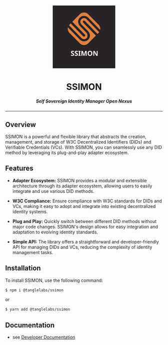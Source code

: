 <p align="center">
  <img src="docs/imgs/ssimon.svg" height="200px" />
</p>

<h1 align="center">SSIMON</h1>
<h5 align="center">Self Sovereign Identity Manager Open Nexus</h5>

---

## Overview

SSIMON is a powerful and flexible library that abstracts the creation, management, and storage of W3C Decentralized Identifiers (DIDs) and Verifiable Credentials (VCs). With SSIMON, you can seamlessly use any DID method by leveraging its plug-and-play adapter ecosystem.

## Features

- **Adapter Ecosystem:** SSIMON provides a modular and extensible architecture through its adapter ecosystem, allowing users to easily integrate and use various DID methods.

- **W3C Compliance:** Ensure compliance with W3C standards for DIDs and VCs, making it easy to adopt and integrate into existing decentralized identity systems.

- **Plug and Play:** Quickly switch between different DID methods without major code changes. SSIMON's design allows for easy integration and adaptation to evolving identity standards.

- **Simple API:** The library offers a straightforward and developer-friendly API for managing DIDs and VCs, reducing the complexity of identity management tasks.

## Installation

To install SSIMON, use the following command:

```bash
$ npm i @tanglelabs/ssimon
```

or

```bash
$ yarn add @tanglelabs/ssimon
```

## Documentation

- see [Developer Documentation](docs/)
